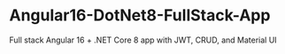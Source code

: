 # Angular16-DotNet8-FullStack-App
Full stack Angular 16 + .NET Core 8 app with JWT, CRUD, and Material UI
